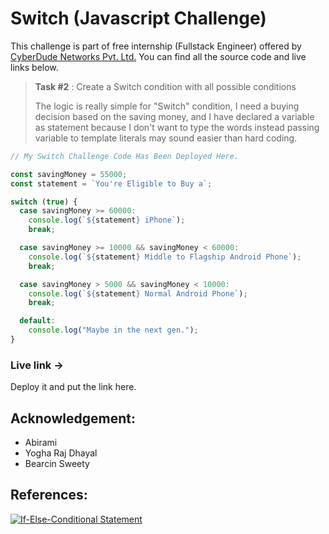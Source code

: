 # Switch (Javascript Challenge)
This challenge is part of free internship (Fullstack Engineer) offered by [CyberDude Networks Pvt. Ltd.](https://cyberdudenetworks.com) You can find all the source code and live links below.

> **Task #2** : Create a Switch condition with all possible conditions
> 
> The logic is really simple for "Switch" condition, I need a buying decision based on the saving money, and I have declared a variable as statement because I don't want to type the words instead passing variable to template literals may sound easier than hard coding. 

```js
// My Switch Challenge Code Has Been Deployed Here. 

const savingMoney = 55000;
const statement = `You're Eligible to Buy a`;

switch (true) {
  case savingMoney >= 60000:
    console.log(`${statement} iPhone`);
    break;

  case savingMoney >= 10000 && savingMoney < 60000:
    console.log(`${statement} Middle to Flagship Android Phone`);
    break;

  case savingMoney > 5000 && savingMoney < 10000:
    console.log(`${statement} Normal Android Phone`);
    break;

  default:
    console.log("Maybe in the next gen.");
}
```

### Live link -> 
Deploy it and put the link here.


## Acknowledgement:
 - Abirami
 - Yogha Raj Dhayal
 - Bearcin Sweety

## References:

[![If-Else-Conditional Statement](http://img.youtube.com/vi/xG5IUyZvbDk/0.jpg)](http://www.youtube.com/watch?v=xG5IUyZvbDk "If-Else Conditional Statement")